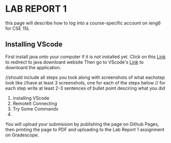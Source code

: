 # LAB REPORT 1
this page will describe how to log into a course-specific account on ieng6 for CSE 15L
## Installing VScode
  First install java onto your computer if it is not installed yet. 
    Click on this [Link](https://www.oracle.com/java/technologies/downloads/#jdk18-mac) to redirect to java downloard website
  Then go to VScode's [Link](https://code.visualstudio.com/) to downloard the application.
  
//should include all steps you took along with screenshots of what eachstep look like
//have at least 3 screenshots, one for each of the steps below
// for each step write at least 2-3 sentences of bullet point desciring what you did
1. installing VScode
2. Remotelt Connecting
3. Try Some Commands
4.

You will upload your submission by publishing the page on Github Pages, then printing the page to PDF and uploading to the Lab Report 1 assignment on Gradescope.

